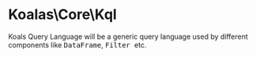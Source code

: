 # Koalas\Core\Kql

Koals Query Language will be a generic query language used by different components like <kbd>DataFrame</kbd>, <kbd>Filter </kbd> etc.
